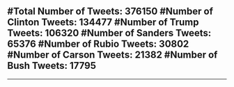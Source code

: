 #Total Number of Tweets: 376150 
#Number of Clinton Tweets: 134477
#Number of Trump Tweets: 106320
#Number of Sanders Tweets: 65376
#Number of Rubio Tweets: 30802
#Number of Carson Tweets: 21382
#Number of Bush Tweets: 17795
---
---
